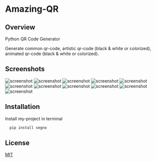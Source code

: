 # Amazing-QR



## Overview
Python QR Code Generator

Generate common qr-code, artistic qr-code (black & white or colorized), animated qr-code (black & white or colorized).
## Screenshots

![screenshot](https://github.com/LSUDOKO/QR-CODE-GENERATE/blob/8826c1dd8a08a8030b0cbd072353431523621834/arpit.png)
![screenshot](https://github.com/LSUDOKO/QR-CODE-GENERATE/blob/8826c1dd8a08a8030b0cbd072353431523621834/arpit2.png)
![screenshot](https://github.com/LSUDOKO/QR-CODE-GENERATE/blob/8826c1dd8a08a8030b0cbd072353431523621834/arpit3.png)
![screenshot](https://github.com/LSUDOKO/QR-CODE-GENERATE/blob/8826c1dd8a08a8030b0cbd072353431523621834/arpit4.png)
![screenshot](https://github.com/LSUDOKO/QR-CODE-GENERATE/blob/8826c1dd8a08a8030b0cbd072353431523621834/arpit5.png)
![screenshot](https://github.com/LSUDOKO/QR-CODE-GENERATE/blob/8826c1dd8a08a8030b0cbd072353431523621834/darkblue_qrcode.png)
![screenshot](https://github.com/LSUDOKO/QR-CODE-GENERATE/blob/8826c1dd8a08a8030b0cbd072353431523621834/formatted_rotated_qrcode.png)
![screenshot](https://github.com/LSUDOKO/QR-CODE-GENERATE/blob/8826c1dd8a08a8030b0cbd072353431523621834/green_datadark_qrcode.png)
![screenshot](https://github.com/LSUDOKO/QR-CODE-GENERATE/blob/8826c1dd8a08a8030b0cbd072353431523621834/green_datamodules_qrcode.png)
![screenshot](https://github.com/LSUDOKO/QR-CODE-GENERATE/blob/8826c1dd8a08a8030b0cbd072353431523621834/lightblue_qrcode.png)
![screenshot](![screenshot](https://github.com/LSUDOKO/QR-CODE-GENERATE/blob/8826c1dd8a08a8030b0cbd072353431523621834/lightblue_qrcode.png))




## Installation

Install my-project in terminal

```bash
  pip install segno
```
    
## License

[MIT](https://github.com/LSUDOKO/QR-CODE-GENERATE/blob/eeac8028637df6b7a2764b93986e5fcf3cd67970/LICENSE)


